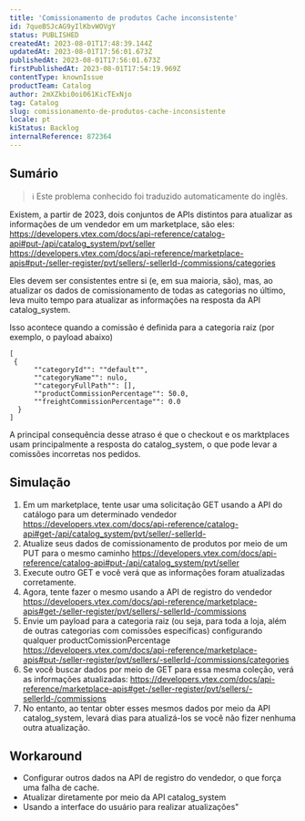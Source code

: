 ```yaml
---
title: 'Comissionamento de produtos Cache inconsistente'
id: 7queBSJcAG9yIlKbvWOVgY
status: PUBLISHED
createdAt: 2023-08-01T17:48:39.144Z
updatedAt: 2023-08-01T17:56:01.673Z
publishedAt: 2023-08-01T17:56:01.673Z
firstPublishedAt: 2023-08-01T17:54:19.969Z
contentType: knownIssue
productTeam: Catalog
author: 2mXZkbi0oi061KicTExNjo
tag: Catalog
slug: comissionamento-de-produtos-cache-inconsistente
locale: pt
kiStatus: Backlog
internalReference: 872364
---
```


## Sumário

>ℹ️ Este problema conhecido foi traduzido automaticamente do inglês.

Existem, a partir de 2023, dois conjuntos de APIs distintos para atualizar as informações de um vendedor em um marketplace, são eles:
https://developers.vtex.com/docs/api-reference/catalog-api#put-/api/catalog_system/pvt/seller
https://developers.vtex.com/docs/api-reference/marketplace-apis#put-/seller-register/pvt/sellers/-sellerId-/commissions/categories

Eles devem ser consistentes entre si (e, em sua maioria, são), mas, ao atualizar os dados de comissionamento de todas as categorias no último, leva muito tempo para atualizar as informações na resposta da API catalog_system.

Isso acontece quando a comissão é definida para a categoria raiz (por exemplo, o payload abaixo)

```
[
 {
      ""categoryId"": ""default"",
      ""categoryName"": nulo,
      ""categoryFullPath"": [],
      ""productCommissionPercentage"": 50.0,
      ""freightCommissionPercentage"": 0.0
  }
]
```

A principal consequência desse atraso é que o checkout e os marktplaces usam principalmente a resposta do catalog_system, o que pode levar a comissões incorretas nos pedidos.


## Simulação


1. Em um marketplace, tente usar uma solicitação GET usando a API do catálogo para um determinado vendedor https://developers.vtex.com/docs/api-reference/catalog-api#get-/api/catalog_system/pvt/seller/-sellerId-
2. Atualize seus dados de comissionamento de produtos por meio de um PUT para o mesmo caminho https://developers.vtex.com/docs/api-reference/catalog-api#put-/api/catalog_system/pvt/seller
3. Execute outro GET e você verá que as informações foram atualizadas corretamente.
4. Agora, tente fazer o mesmo usando a API de registro do vendedor https://developers.vtex.com/docs/api-reference/marketplace-apis#get-/seller-register/pvt/sellers/-sellerId-/commissions
5. Envie um payload para a categoria raiz (ou seja, para toda a loja, além de outras categorias com comissões específicas) configurando qualquer productComissionPercentage https://developers.vtex.com/docs/api-reference/marketplace-apis#put-/seller-register/pvt/sellers/-sellerId-/commissions/categories
6. Se você buscar dados por meio de GET para essa mesma coleção, verá as informações atualizadas: https://developers.vtex.com/docs/api-reference/marketplace-apis#get-/seller-register/pvt/sellers/-sellerId-/commissions
7. No entanto, ao tentar obter esses mesmos dados por meio da API catalog_system, levará dias para atualizá-los se você não fizer nenhuma outra atualização.


## Workaround

- Configurar outros dados na API de registro do vendedor, o que força uma falha de cache.
- Atualizar diretamente por meio da API catalog_system
- Usando a interface do usuário para realizar atualizações"

